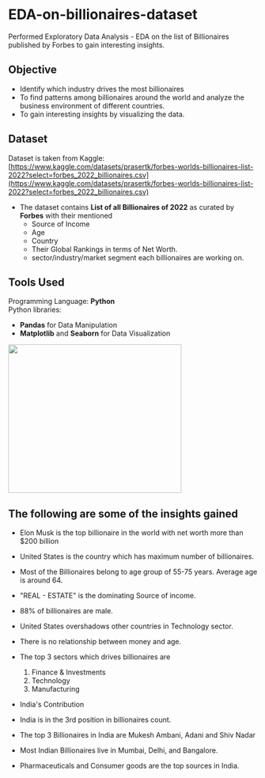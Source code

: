 # EDA-on-billionaires-dataset
 Performed Exploratory Data Analysis - EDA on the list of Billionaires published by Forbes to gain interesting insights.

## Objective
* Identify which industry drives the most billionaires
* To find patterns among billionaires around the world and analyze the business environment of different countries.
* To gain interesting insights by visualizing the data.

## Dataset
Dataset is taken from Kaggle: [https://www.kaggle.com/datasets/prasertk/forbes-worlds-billionaires-list-2022?select=forbes_2022_billionaires.csv](https://www.kaggle.com/datasets/prasertk/forbes-worlds-billionaires-list-2022?select=forbes_2022_billionaires.csv)
* The dataset contains __List of all Billionaires of 2022__ as curated by __Forbes__ with their mentioned 
     * Source of Income
     * Age
     * Country
     * Their Global Rankings in terms of Net Worth.
     * sector/industry/market segment each billionaires are working on.

## Tools Used
Programming Language: __Python__ <br>
Python libraries:
   * __Pandas__ for Data Manipulation
   * __Matplotlib__ and __Seaborn__ for Data Visualization
   <img src="https://fiverr-res.cloudinary.com/images/q_auto,f_auto/gigs/187550926/original/cde47296f9d02346b6561eee753741d7272bfce6/do-data-analysis-in-python-using-numpy-pandas-matplotlib-seaborn.jpg" height="300" width="350" >
   
   
 ## The following are some of the insights gained
* Elon Musk is the top billionaire in the world with net worth more than $200 billion
* United States is the country which has maximum number of billionaires.
* Most of the Billionaires belong to age group of 55-75 years. Average age is around 64.
* "REAL - ESTATE" is the dominating Source of income.
* 88% of billionaires are male.
* United States overshadows other countries in Technology sector.
* There is no relationship between money and age.
* The top 3 sectors which drives billionaires are
    1. Finance & Investments
    2. Technology
    3. Manufacturing

* India's Contribution

* India is in the 3rd position in billionaires count.
* The top 3 Billionaires in India are Mukesh Ambani, Adani and Shiv Nadar
* Most Indian Billionaires live in Mumbai, Delhi, and Bangalore.
* Pharmaceuticals and Consumer goods are the top sources in India.
 
 

